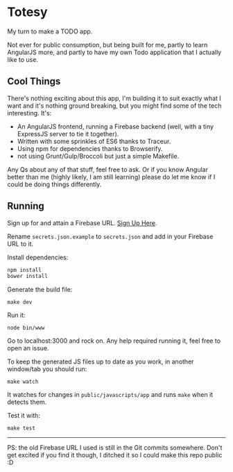 # Totesy
My turn to make a TODO app.

Not ever for public consumption, but being built for me, partly to learn AngularJS more, and partly to have my own Todo application that I actually like to use.

## Cool Things

There's nothing exciting about this app, I'm building it to suit exactly what I want and it's nothing ground breaking, but you might find some of the tech interesting. It's:

- An AngularJS frontend, running a Firebase backend (well, with a tiny ExpressJS server to tie it together).
- Written with some sprinkles of ES6 thanks to Traceur.
- Using npm for dependencies thanks to Browserify.
- not using Grunt/Gulp/Broccoli but just a simple Makefile.

Any Qs about any of that stuff, feel free to ask. Or if you know Angular better than me (highly likely, I am still learning) please do let me know if I could be doing things differently.

## Running

Sign up for and attain a Firebase URL. [Sign Up Here](https://www.firebase.com/account/#/).

Rename `secrets.json.example` to `secrets.json` and add in your Firebase URL to it.

Install dependencies:

```sh
npm install
bower install
```

Generate the build file:

```
make dev
```

Run it:

```
node bin/www
```

Go to localhost:3000 and rock on. Any help required running it, feel free to open an issue.

To keep the generated JS files up to date as you work, in another window/tab you should run:

```
make watch
```

It watches for changes in `public/javascripts/app` and runs `make` when it detects them.

Test it with:

```
make test
```

---

PS: the old Firebase URL I used is still in the Git commits somewhere. Don't get excited if you find it though, I ditched it so I could make this repo public :D
